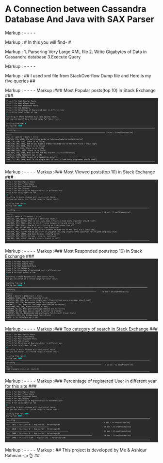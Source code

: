 # A Connection between Cassandra Database And Java with SAX Parser

Markup :  - - - -

Markup :  # In this you will find- #

Markup : 1. Parsering Very Large XML file
         2. Write Gigabytes of Data in Cassandra database
         3.Execute Query
         
Markup :  - - - -
        
Markup : ## I used xml file from StackOverflow Dump file and Here is my five queries  ##

Markup :  - - - -
Markup :### Most Popular posts(top 10) in Stack Exchange ###
![Alt text](q1.png?raw=true "")


Markup :  - - - -
Markup :### Most Viewed posts(top 10) in Stack Exchange ###
![Alt text](q2.png?raw=true "")

Markup :  - - - -
Markup :### Most Responded posts(top 10) in Stack Exchange ###
![Alt text](q3.png?raw=true "")

Markup :  - - - -
Markup :### Top category of search in Stack Exchange ###
![Alt text](q4.png?raw=true "")

Markup :  - - - -
Markup :### Percentage of registered User in different year for this site ###
![Alt text](q5.png?raw=true "")


Markup :  - - - -
Markup : ## This project is developed by Me & Ashiqur Rahman  :point_left:  :ok_hand:  ##
